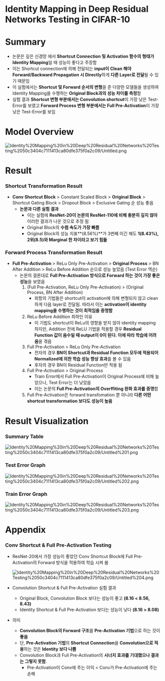 # Identity Mapping in Deep Residual Networks Testing in CIFAR-10

# Summary

- 논문은 깊은 신경망 에서 **Shortcut Connection 및 Activation 함수의 형태가 Identity Mapping**일 때 성능이 좋다고 주장함
- 이는 Shortcut connection에 의해 전달되는 **input이 Clean 해야 Forward/Backward Propagation 시 Directly**하게 **다른 Layer로 전달**될 수 있기 때문임
- 이 실험에서는 **Shortcut 및 Forward 순서의 변형**을 준 다양한 모델들을 생성하여 Identity Mapping을 수행하는 **Original Block과의 성능 차이를 측정**함
- 실험 결과 **Shortcut 변형 부분에서는 Convolution shortcut**이 가장 낮은 Test-Error를 보였고 **Forward Process 변형 부분에서는 Full Pre-Activation**이 가장 낮은 Test-Error를 보임

# Model Overview

![Identity%20Mapping%20in%20Deep%20Residual%20Networks%20Testing%2050c3404c7111413ca80dfe375f0a2c09/Untitled.png](Identity%20Mapping%20in%20Deep%20Residual%20Networks%20Testing%2050c3404c7111413ca80dfe375f0a2c09/Untitled.png)

# Result

### Shortcut Transformation Result

- **Conv Shortcut Block** > Constant Scaled Block > **Original Block** > Shortcut Gating Block > Dropout Block > Exclusive Gating 순 성능 좋음
    - **논문과 다른 실험 결과**
        - 이는 실험에 **ResNet-20이 논문의 ResNet-110에 비해 충분히 깊지 않아** 이러한 결과가 나온 것으로 추정 됨
        - Original Block의 **수렴 속도가 가장 빠름**
        - Original Block의 성능 지표**(8.56%)**가 3번째 이긴 해도 **1(8.43%), 2위(8.5)와 Marginal 한 차이라고 보기 힘듦**

### Forward Process Transformation Result

- **Full Pre-Activation** > ReLu Only Pre-Activation > **Original Process** > BN After Addition > ReLu Before Addition 순으로 성능 높았음 (Test Error 역순)
    - 논문의 결론대로 **Full Pre-Activation 방식으로 Forward 하는 것이 가장 좋은 성능**을 보였음
        1. (Full Pre-Activation, ReLu Only Pre-Activation) > (Original Process, BN After Addition)
            - 좌항의 기법들은 shortcut이 activation에 의해 변형되지 않고 clean하게 다음 layer로 전달됨. 따라서 이는 **activation이 identity mapping을 수행하는 것이 최적임을 증명함**
        2. ReLu Before Addition 최하인 이유
            - 이 기법도 shortcut이 ReLu의 영향을 받지 않아 identity mapping 하지만, Addition 전에 ReLU 기법을 적용할 경우 **Residual Function 값이 음수일 때 output이 0이 된다. 이에 따라 학습에 어려움**을 겪음
        3. Full Pre-Activation > ReLu Only Pre-Activation
            - 전자의 경우 **BN이 Shortcut과 Residual Function 모두에 적용되어 Normalized에 의한 학습 성능 향상 효과**를 볼 수 있음
            - 후자의 경우 BN이 Residual Function만 적용 됨
        4. Full Pre-Activation > Original Process
            - Train Error에서 Full Pre-Activation이 Original Process에 비해 높았으나, Test Error는 더 낮았음
            - 이는 논문의 **Full Pre-Activation의 Overffiting 완화 효과를 증명**함
        5. Full Pre-Activation은 forward transfomation 뿐 아니라 **다른 어떤 shortcut transformation 보다도 성능이 높음**

# Result Visualization

### Summary Table

![Identity%20Mapping%20in%20Deep%20Residual%20Networks%20Testing%2050c3404c7111413ca80dfe375f0a2c09/Untitled%201.png](Identity%20Mapping%20in%20Deep%20Residual%20Networks%20Testing%2050c3404c7111413ca80dfe375f0a2c09/Untitled%201.png)

### Test Error Graph

![Identity%20Mapping%20in%20Deep%20Residual%20Networks%20Testing%2050c3404c7111413ca80dfe375f0a2c09/Untitled%202.png](Identity%20Mapping%20in%20Deep%20Residual%20Networks%20Testing%2050c3404c7111413ca80dfe375f0a2c09/Untitled%202.png)

### Train Error Graph

![Identity%20Mapping%20in%20Deep%20Residual%20Networks%20Testing%2050c3404c7111413ca80dfe375f0a2c09/Untitled%203.png](Identity%20Mapping%20in%20Deep%20Residual%20Networks%20Testing%2050c3404c7111413ca80dfe375f0a2c09/Untitled%203.png)

# Appendix

### **Conv Shortcut & Full Pre-Activation Testing**

- ResNet-20에서 가장 성능이 좋았던 Conv Shortcut Block에 Full Pre-Activation의 Forward 방식을 적용하여 학습 시켜 봄

    ![Identity%20Mapping%20in%20Deep%20Residual%20Networks%20Testing%2050c3404c7111413ca80dfe375f0a2c09/Untitled%204.png](Identity%20Mapping%20in%20Deep%20Residual%20Networks%20Testing%2050c3404c7111413ca80dfe375f0a2c09/Untitled%204.png)

- Convolution Shortcut & Full Pre-Activation 실험 결과
    - Original Block, Convolution Block 보다는 성능이 좋고 **(8.16 < 8.56, 8.43)**
    - Identity Shortcut & Full Pre-Activation 보다는 성능이 낮다 **(8.16 > 8.08)**
- 의미
    - **Convolution Block의 Forward 구조**를 **Pre-Activation 기법**으로 하는 것이 **좋음**
    - 단, **Pre-Activation 기법**의 **Shortcut Connection**을 **Convolution으로 적용**하는 것은 **Identity 보다 나쁨**
    - Convolution Block과 Full Pre-Activation의 **시너지 효과를 기대했으나 결과는 그렇지 못함**.
        - Pre-Activation이 Conv에 주는 이익 < Conv가 Pre-Activation에 주는 손해
